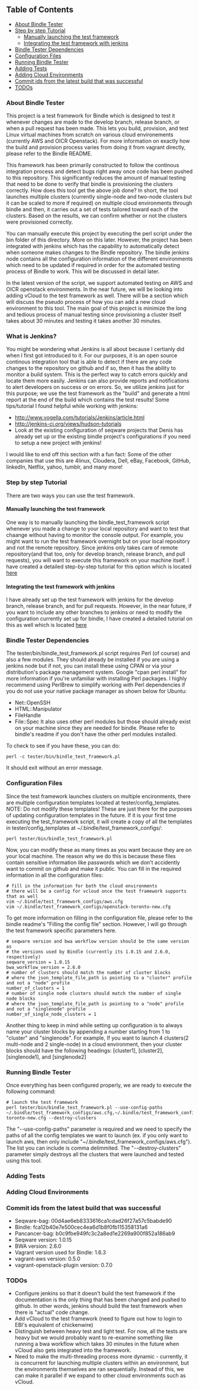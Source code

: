 ## Table of Contents

* [About Bindle Tester](#about-bindle-tester)
* [Step by step Tutorial](#step-by-step-tutorial)
  * [Manually launching the test framework](#manually-launching-the-test-framework)
  * [Integrating the test framework with jenkins](#integrating-the-test-framework-with-jenkins)
* [Bindle Tester Dependencies](#installing)
* [Configuration Files](#configuration-files)
* [Running Bindle Tester](#running-bindle-tester)
* [Adding Tests](#adding-tests)
* [Adding Cloud Environments](#adding-cloud-environments)
* [Commit ids from the latest build that was successful](#commit-ids-from-the-latest-build-that-was-successful)
* [TODOs](#todos)

### About Bindle Tester

This project is a test framework for Bindle which is designed to test it whenever changes are made to the develop branch, release branch, or when a pull request has been made. This lets you build, provision, and test Linux virtual machines from scratch on various cloud environements (currently AWS and OICR Openstack). For more information on exactly how the build and provision process varies from doing it from vagrant directly, please refer to the Bindle README. 

This framework has been primarily constructed to follow the continous integration process and detect bugs right away once code has been pushed to this repository. This significantly reduces the amount of manual testing that need to be done to verify that bindle is provisioning the clusters correctly. How does this tool get the above job done? In short, the tool launches multiple clusters (currently single-node and two-node clusters but it can be scaled to more if required) on multiple cloud environments through bindle and then, it carries out a set of tests tailored toward each of the clusters. Based on the results, we can confirm whether or not the clusters were provisioned correctly. 

You can manually execute this project by executing the perl script under the bin folder of this directory. More on this later. However, the project has been integrated with jenkins which has the capability to automatically detect when someone makes changes to the Bindle repository. The bindle jenkins node contains all the configuration information of the different environments which need to be updated if required in order for the automated testing process of Bindle to work. This will be discussed in detail later. 

In the latest version of the script, we support automated testing on AWS and OICR openstack environments. In the near future, we will be looking into adding vCloud to the test framework as well. There will be a section which will discuss the pseudo process of how you can add a new cloud environment to this tool. The main goal of this project is minimize the long and tedious process of manual testing since provisioning a cluster itself takes about 30 minutes and testing it takes another 30 minutes. 

### What is Jenkins?
You might be wondering what Jenkins is all about because I certianly did when I first got introduced to it. For our purposes, it is an open source continous integration tool that is able to detect if there are any code changes to the repository on github and if so, then it has the ability to monitor a build system. This is the perfect way to catch errors quickly and locate them more easily. Jenkins can also provide reports and notifications to alert developers on success or on errors. So, we utilize jenkins just for this purpose; we use the test framework as the "build" and generate a html report at the end of the build which contains the test results! Some tips/tutorial I found helpful while working with jenkins:
* http://www.vogella.com/tutorials/Jenkins/article.html
* http://jenkins-ci.org/views/hudson-tutorials
* Look at the existing configuration of seqware projects that Denis has already set up or the existing bindle project's configurations if you need to setup a new project with jenkins!

I would like to end off this section with a fun fact: Some of the other companies that use this are 4linux, Cloudera, Dell, eBay, Facebook, GitHub, linkedIn, Netflix, yahoo, tumblr, and many more! 

### Step by step Tutorial

There are two ways you can use the test framework. 

#### Manually launching the test framework
One way is to manually launching the bindle_test_framework script whenever you made a change to your local repository and want to test that chaange without having to monitor the console output. For example, you might want to run the test framework overnight but on your local repository and not the remote repository. Since jenkins only takes care of remote repository(and that too, only for develop branch, release branch, and pull requests), you will want to execute this framework on your machine itself. I have  created a detailed step-by-step tutorial for this option which is located [here](https://github.com/CloudBindle/Bindle/edit/feature/bindle_test_framework/tester/test_framework_manual_launch.md)

#### Integrating the test framework with jenkins
I have already set up the test framework with jenkins for the develop branch, release branch, and for pull requests. However, in the near future, if you want to include any other branches to jenkins or need to modify the configuration currently set up for bindle, I have created a detailed tutorial on this as well which is located [here](https://github.com/CloudBindle/Bindle/edit/feature/bindle_test_framework/tester/test_framework_jenkins.md)

### Bindle Tester Dependencies

The tester/bin/bindle_test_framework.pl script requires Perl (of course) and also a few modules. They should already be installed if you are using a jenkins node but if not, you can install these using CPAN or via your distribution's package management system. Google "cpan perl install" for more information if you're unfamiliar with installing Perl packages. I highly recommend using PerlBrew to simplify working with Perl dependencies if you do not use your native package manager as shown below for Ubuntu:
* Net::OpenSSH
* HTML::Manipulator
* FileHandle
* File::Spec
It also uses other perl modules but those should already exist on your machine since they are needed for bindle. Please refer to bindle's readme if you don't have the other perl modules installed.

To check to see if you have these, you can do:

    perl -c tester/bin/bindle_test_framework.pl
	  
It should exit without an error message. 

### Configuration Files

Since the test framework launches clusters on multiple encironments, there are multiple configuration templates located at tester/config_templates. NOTE: Do not modify these templates! These are just there for the purposes of updating configuration templates in the future. If it is your first time executing the test_framework script, it will create a copy of all the templates in tester/config_templates at ~/.bindle/test_framework_configs/:

    perl tester/bin/bindle_test_framework.pl

Now, you can modify these as many times as you want because they are on your local machine. The reason why we do this is because these files contain sensitive information like passwords which we don't accidently want to commit on github and make it public. You can fill in the required information in all the configuration files:

    # fill in the information for both the cloud environments 
    # there will be a config for vcloud once the test framework supports that as well
    vim ~/.bindle/test_framework_configs/aws.cfg
    vim ~/.bindle/test_framework_configs/openstack-toronto-new.cfg
    
To get more information on filling in the configuration file, please refer to the bindle readme's "Filling the config file" section. However, I will go through the test framework specific parameters here.

    # seqware version and bwa workflow version should be the same version as 
    # the versions used by Bindle (currently its 1.0.15 and 2.6.0, respectively)
    seqware_version = 1.0.15
    bwa_workflow_version = 2.6.0
    # number of clusters should match the number of cluster blocks 
    # where the json_template_file_path is pointing to a "cluster" profile and not a "node" profile
    number_of_clusters = 1
    # number of single node clusters should match the number of single node blocks 
    # where the json_template_file_path is pointing to a "node" profile and not a "singlenode" profile    
    number_of_single_node_clusters = 1

Another thing to keep in mind while setting up configuration is to always name your cluster blocks by appending a number starting from 1 to "cluster" and "singlenode". For example, If you want to launch 4 clusters(2 multi-node and 2 single-node) in a cloud environment, then your cluster blocks should have the following headings:
    [cluster1],
    [cluster2],
    [singlenode1], and
    [singlenode2]

### Running Bindle Tester
Once everything has been configured properly, we are ready to execute the following command:

    # launch the test framework
    perl tester/bin/bindle_test_framework.pl --use-config-paths ~/.bindle/test_framework_configs/aws.cfg,~/.bindle/test_framework_configs/openstack-toronto-new.cfg --destroy-clusters
    
The "--use-config-paths" parameter is required and we need to specify the paths of all the config templates we want to launch (ex. if you only want to launch aws, then only include "~/.bindle/test_framework_configs/aws.cfg"). The list you can include is comma delimmited. The "--destroy-clusters" parameter simply destroys all the clusters that were launched and tested using this tool.  

### Adding Tests 

### Adding Cloud Environments


### Commit ids from the latest build that was successful
* Seqware-bag: 00d4ae6eb8333616ca1cdad26f27a57c5babde90
* Bindle: fca12b40e7e500cec4ea6d1b8f0fb115358131a6
* Pancancer-bag: b0c9fbe949fc3c2a8ed1e2269a900f852a186ab9
* Seqware version: 1.0.15
* BWA version: 2.6.0
* Vagrant version used for Bindle: 1.6.3
* vagrant-aws version: 0.5.0
* vagrant-openstack-plugin version: 0.7.0

### TODOs
* Configure jenkins so that it doesn't build the test framework if the documentation is the only thing that has been changed and pushed to github. In other words, jenkins should build the test framework when there is "actual" code change.
* Add vCloud to the test framework (need to figure out how to login to EBI's equivalent of chickenwire)
* Distinguish between heavy test and light test. For now, all the tests are heavy but we would probably want to re-examine something like running a bwa workflow which takes 30 minutes in the future when vCloud also gets integrated into the framework.
* Need to make the multi-threading process more dynamic - currently, it is concurrent for launching multiple clusters within an environment, but the environments themselves are ran sequentially. Instead of this, we can make it parallel if we expand to other cloud environments such as vCloud.
